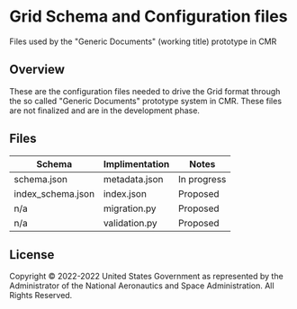 # Grid Schema and Configuration files
Files used by the "Generic Documents" (working title) prototype in CMR

## Overview
These are the configuration files needed to drive the Grid format through the so
called "Generic Documents" prototype system in CMR. These files are not
finalized and are in the development phase.

## Files

| Schema             | Implimentation | Notes       |
| ------------------ | -------------- | ----------- |
| schema.json        | metadata.json  | In progress |
| index_schema.json  | index.json     | Proposed    |
| n/a                | migration.py   | Proposed    |
| n/a                | validation.py  | Proposed    |

## License

Copyright © 2022-2022 United States Government as represented by the
Administrator of the National Aeronautics and Space Administration. All Rights
Reserved.
